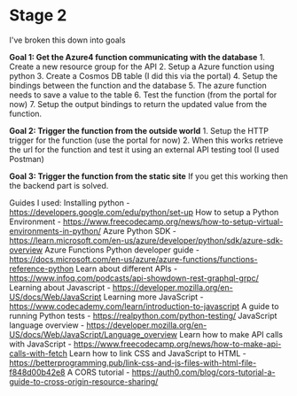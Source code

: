  # Stage 2 
 
I've broken this down into goals

**Goal 1: Get the Azure4 function communicating with the database**
    1. Create a new resource group for the API
    2. Setup a Azure function using python
    3. Create a Cosmos DB table (I did this via the portal)
    4. Setup the bindings between the function and the database
    5. The azure function needs to save a value to the table
    6. Test the function (from the portal for now)
    7. Setup the output bindings to return the  updated value from the function.

**Goal 2: Trigger the function from the outside world**
    1. Setup the HTTP trigger for the function (use the portal for now)
    2. When this works retrieve the url for the function and test it using an 
       external API testing tool (I used Postman)

**Goal 3: Trigger the function from the static site**
    If you get this working then the backend part is solved.
    
Guides I used:
Installing python - https://developers.google.com/edu/python/set-up
How to setup a Python Environment - https://www.freecodecamp.org/news/how-to-setup-virtual-environments-in-python/ 
Azure Python SDK - https://learn.microsoft.com/en-us/azure/developer/python/sdk/azure-sdk-overview
Azure Functions Python developer guide - https://docs.microsoft.com/en-us/azure/azure-functions/functions-reference-python
Learn about different APIs - https://www.infoq.com/podcasts/api-showdown-rest-graphql-grpc/
Learning about Javascript - https://developer.mozilla.org/en-US/docs/Web/JavaScript 
Learning more JavaScript - https://www.codecademy.com/learn/introduction-to-javascript
A guide to running Python tests - https://realpython.com/python-testing/
JavaScript language overview - https://developer.mozilla.org/en-US/docs/Web/JavaScript/Language_overview
Learn how to make API calls with JavaScript - https://www.freecodecamp.org/news/how-to-make-api-calls-with-fetch
Learn how to link CSS and JavaScript to HTML - https://betterprogramming.pub/link-css-and-js-files-with-html-file-f848d00b42e8 
A CORS tutorial - https://auth0.com/blog/cors-tutorial-a-guide-to-cross-origin-resource-sharing/


